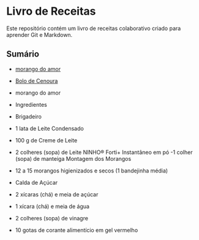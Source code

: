 # Livro de Receitas

Este repositório contém um livro de receitas colaborativo criado para aprender Git e Markdown.

## Sumário
- [morango do amor](receitas/brownie.md)
- [Bolo de Cenoura](receitas/bolo-de-cenoura.md)

- morango do amor
- Ingredientes
- Brigadeiro
- 1 lata de Leite Condensado 
- 100 g de Creme de Leite
- 2 colheres (sopa) de Leite NINHO® Forti+ Instantâneo em pó
-1 colher (sopa) de manteiga
   Montagem dos Morangos
- 12 a 15 morangos higienizados e secos (1 bandejinha média)
- Calda de Açúcar
- 2 xícaras (chá) e meia de açúcar
- 1 xícara (chá) e meia de água
- 2 colheres (sopa) de vinagre
- 10 gotas de corante alimentício em gel vermelho
